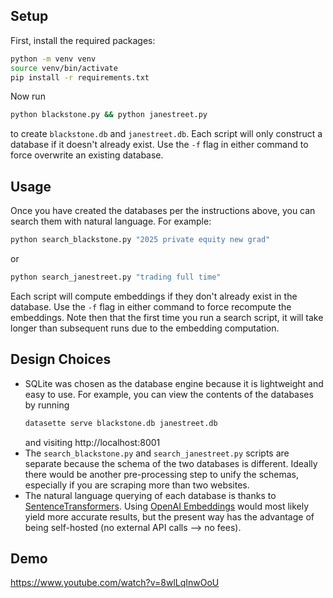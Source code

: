 ## Setup
First, install the required packages:
```bash
python -m venv venv
source venv/bin/activate
pip install -r requirements.txt
```
Now run
```bash
python blackstone.py && python janestreet.py
```
to create `blackstone.db` and `janestreet.db`. 
Each script will only construct a database if it doesn't already exist.
Use the `-f` flag in either command to force overwrite an existing database.
## Usage
Once you have created the databases per the instructions above, you can search them with natural language. 
For example:
```bash
python search_blackstone.py "2025 private equity new grad"
```
or
```bash
python search_janestreet.py "trading full time"
```
Each script will compute embeddings if they don't already exist in the database. 
Use the `-f` flag in either command to force recompute the embeddings.
Note then that the first time you run a search script, 
it will take longer than subsequent runs due to the embedding computation.
## Design Choices
- SQLite was chosen as the database engine because it is lightweight and easy to use. 
  For example, you can view the contents of the databases by running
  ```bash
  datasette serve blackstone.db janestreet.db
  ```
  and visiting http://localhost:8001
- The `search_blackstone.py` and `search_janestreet.py` scripts are separate because the schema of the two databases is different. Ideally there would be another pre-processing step to unify the schemas, especially if you are scraping more than two websites.
- The natural language querying of each database is thanks to [SentenceTransformers](SentenceTransformers). Using [OpenAI Embeddings](https://platform.openai.com/docs/api-reference/embeddings) would most likely yield more accurate results, but the present way has the advantage of being self-hosted (no external API calls --> no fees).
## Demo
https://www.youtube.com/watch?v=8wlLqInwOoU

